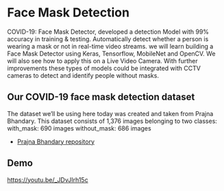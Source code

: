 
# Face Mask Detection
COVID-19: Face Mask Detector, developed a detection Model with 99% accuracy in training & testing. Automatically detect whether a person is wearing a mask or not in real-time video streams. we will learn building a Face Mask Detector using Keras, Tensorflow, MobileNet and OpenCV. We will also see how to apply this on a Live Video Camera. With further improvements these types of models could be integrated with CCTV cameras to detect and identify people without masks.


## Our COVID-19 face mask detection dataset

The dataset we’ll be using here today was created and taken from Prajna Bhandary.
This  dataset consists of 1,376 images belonging to two classes: 
with_mask: 690 images
without_mask: 686 images
 - [Prajna Bhandary repository](https://github.com/prajnasb/observations/tree/master/experiements/data)


## Demo 


https://youtu.be/_JDvJIrh15c




